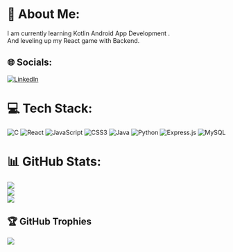 # 💫 About Me:
I am currently learning Kotlin Android App Development .<br>And leveling up my React game with Backend.


## 🌐 Socials:
[![LinkedIn](https://img.shields.io/badge/LinkedIn-%230077B5.svg?logo=linkedin&logoColor=white)](https://linkedin.com/in/https://www.linkedin.com/in/venkatesan-v-6a5660234/) 

# 💻 Tech Stack:
![C](https://img.shields.io/badge/c-%2300599C.svg?style=for-the-badge&logo=c&logoColor=white) ![React](https://img.shields.io/badge/react-%2320232a.svg?style=for-the-badge&logo=react&logoColor=%2361DAFB) ![JavaScript](https://img.shields.io/badge/javascript-%23323330.svg?style=for-the-badge&logo=javascript&logoColor=%23F7DF1E) ![CSS3](https://img.shields.io/badge/css3-%231572B6.svg?style=for-the-badge&logo=css3&logoColor=white) ![Java](https://img.shields.io/badge/java-%23ED8B00.svg?style=for-the-badge&logo=openjdk&logoColor=white) ![Python](https://img.shields.io/badge/python-3670A0?style=for-the-badge&logo=python&logoColor=ffdd54) ![Express.js](https://img.shields.io/badge/express.js-%23404d59.svg?style=for-the-badge&logo=express&logoColor=%2361DAFB) ![MySQL](https://img.shields.io/badge/mysql-4479A1.svg?style=for-the-badge&logo=mysql&logoColor=white)
# 📊 GitHub Stats:
![](https://github-readme-stats.vercel.app/api?username=venkatqz&theme=dark&hide_border=false&include_all_commits=true&count_private=false)<br/>
![](https://github-readme-streak-stats.herokuapp.com/?user=venkatqz&theme=dark&hide_border=false)<br/>
![](https://github-readme-stats.vercel.app/api/top-langs/?username=venkatqz&theme=dark&hide_border=false&include_all_commits=true&count_private=false&layout=compact)

## 🏆 GitHub Trophies
![](https://github-profile-trophy.vercel.app/?username=venkatqz&theme=gotham&no-frame=false&no-bg=false&margin-w=4)



<!---
### 🔝 Top Contributed Repo
![](https://github-contributor-stats.vercel.app/api?username=venkatqz&limit=5&theme=dark&combine_all_yearly_contributions=true)

---
[![](https://visitcount.itsvg.in/api?id=venkatqz&icon=2&color=0)](https://visitcount.itsvg.in)
-->
<!-- Proudly created with GPRM ( https://gprm.itsvg.in ) -->
